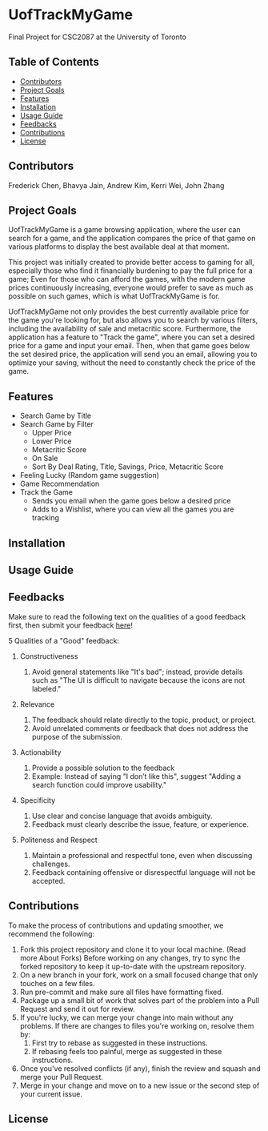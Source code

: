 # UofTrackMyGame
Final Project for CSC2087 at the University of Toronto

## Table of Contents

- [Contributors](#contributors)
- [Project Goals](#project-goals)
- [Features](#features)
- [Installation](#installation)
- [Usage Guide](#usage-guide)
- [Feedbacks](#feedbacks)
- [Contributions](#contributions)
- [License](#license)


## Contributors
Frederick Chen, Bhavya Jain, Andrew Kim, Kerri Wei, John Zhang


## Project Goals
UofTrackMyGame is a game browsing application, where the user can search for a game, and the application compares the price of that game on various platforms to display the best available deal at that moment.

This project was initially created to provide better access to gaming for all, especially those who find it financially burdening to pay the full price for a game; Even for those who can afford the games, with the modern game prices continuously increasing, everyone would prefer to save as much as possible on such games, which is what UofTrackMyGame is for. 

UofTrackMyGame not only provides the best currently available price for the game you're looking for, but also allows you to search by various filters, including the availability of sale and metacritic score. Furthermore, the application has a feature to "Track the game", where you can set a desired price for a game and input your email. Then, when that game goes below the set desired price, the application will send you an email, allowing you to optimize your saving, without the need to constantly check the price of the game.


## Features
- Search Game by Title
- Search Game by Filter
  - Upper Price
  - Lower Price
  - Metacritic Score
  - On Sale
  - Sort By Deal Rating, Title, Savings, Price, Metacritic Score
- Feeling Lucky (Random game suggestion)
- Game Recommendation
- Track the Game
  - Sends you email when the game goes below a desired price
  - Adds to a Wishlist, where you can view all the games you are tracking

## Installation


## Usage Guide


## Feedbacks
Make sure to read the following text on the qualities of a good feedback first, then submit your feedback [here](https://forms.gle/hCCgtfJsUAzHo5sq5)!

5 Qualities of a "Good" feedback:

1. Constructiveness
    1. Avoid general statements like "It's bad"; instead, provide details such as "The UI is difficult to navigate because the icons are not labeled."

2. Relevance
    1. The feedback should relate directly to the topic, product, or project.
    2. Avoid unrelated comments or feedback that does not address the purpose of the submission.

3. Actionability
    1. Provide a possible solution to the feedback
    2. Example: Instead of saying "I don’t like this", suggest "Adding a search function could improve usability."

4. Specificity
    1. Use clear and concise language that avoids ambiguity.
    2. Feedback must clearly describe the issue, feature, or experience.

5. Politeness and Respect
    1. Maintain a professional and respectful tone, even when discussing challenges.
    2. Feedback containing offensive or disrespectful language will not be accepted.

## Contributions
To make the process of contributions and updating smoother, we recommend the following:

1. Fork this project repository and clone it to your local machine. (Read more About Forks)
Before working on any changes, try to sync the forked repository to keep it up-to-date with the upstream repository.
2. On a new branch in your fork, work on a small focused change that only touches on a few files.
3. Run pre-commit and make sure all files have formatting fixed.
4. Package up a small bit of work that solves part of the problem into a Pull Request and send it out for review.
5. If you're lucky, we can merge your change into main without any problems. If there are changes to files you're working on, resolve them by:
    1. First try to rebase as suggested in these instructions.
    2. If rebasing feels too painful, merge as suggested in these instructions.
8. Once you've resolved conflicts (if any), finish the review and squash and merge your Pull Request.
9. Merge in your change and move on to a new issue or the second step of your current issue.

## License

